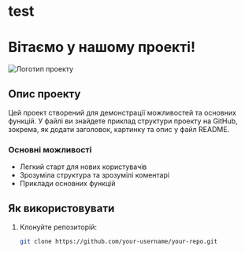 # test 
# Вітаємо у нашому проекті!

![Логотип проекту](https://example.com/your-image.png)

## Опис проекту

Цей проект створений для демонстрації можливостей та основних функцій. У файлі ви знайдете приклад структури проекту на GitHub, зокрема, як додати заголовок, картинку та опис у файл README.

### Основні можливості

- Легкий старт для нових користувачів
- Зрозуміла структура та зрозумілі коментарі
- Приклади основних функцій

## Як використовувати

1. Клонуйте репозиторій:
   ```bash
   git clone https://github.com/your-username/your-repo.git

